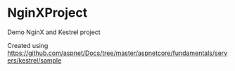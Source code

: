 # NginXProject
Demo NginX and Kestrel project

Created using 
https://github.com/aspnet/Docs/tree/master/aspnetcore/fundamentals/servers/kestrel/sample

